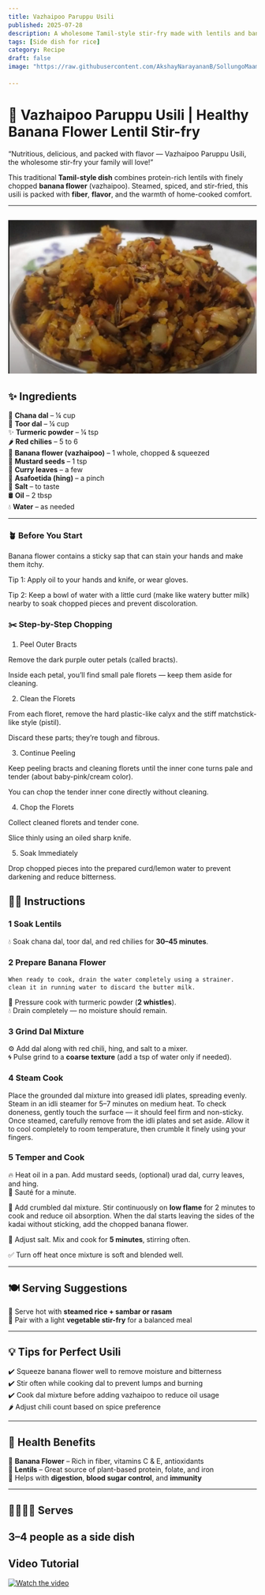 ```yaml
---
title: Vazhaipoo Paruppu Usili  
published: 2025-07-28  
description: A wholesome Tamil-style stir-fry made with lentils and banana flower. Rich in protein and fiber, this traditional dish is both nourishing and flavorful.  
tags: [Side dish for rice]  
category: Recipe  
draft: false  
image: "https://raw.githubusercontent.com/AkshayNarayananB/SollungoMaami/master/images/paruppuusili.png" 
  
---
```


# 🌼 Vazhaipoo Paruppu Usili | Healthy Banana Flower Lentil Stir-fry

“Nutritious, delicious, and packed with flavor — Vazhaipoo Paruppu Usili, the wholesome stir-fry your family will love!”

This traditional **Tamil-style dish** combines protein-rich lentils with finely chopped **banana flower** (vazhaipoo). Steamed, spiced, and stir-fried, this usili is packed with **fiber**, **flavor**, and the warmth of home-cooked comfort.

---
![paruppuusili](https://raw.githubusercontent.com/AkshayNarayananB/SollungoMaami/master/images/paruppuusili.png)
---
## ✨ Ingredients

🌱 **Chana dal** – ¼ cup  
🌱 **Toor dal** – ¼ cup  
✨ **Turmeric powder** – ¼ tsp  
🌶️ **Red chilies** – 5 to 6  
🌸 **Banana flower (vazhaipoo)** – 1 whole, chopped & squeezed  
🌾 **Mustard seeds** – 1 tsp  
🌿 **Curry leaves** – a few  
💨 **Asafoetida (hing)** – a pinch  
🧂 **Salt** – to taste  
🛢️ **Oil** – 2 tbsp  
💧 **Water** – as needed  

---


### 🪴 Before You Start

Banana flower contains a sticky sap that can stain your hands and make them itchy.

Tip 1: Apply oil to your hands and knife, or wear gloves.

Tip 2: Keep a bowl of water with a little curd (make like watery butter milk)  nearby to soak chopped pieces and prevent discoloration.

### ✂️ Step-by-Step Chopping

1. Peel Outer Bracts

Remove the dark purple outer petals (called bracts).

Inside each petal, you’ll find small pale florets — keep them aside for cleaning.

2. Clean the Florets

From each floret, remove the hard plastic-like calyx and the stiff matchstick-like style (pistil).

Discard these parts; they’re tough and fibrous.

3. Continue Peeling

Keep peeling bracts and cleaning florets until the inner cone turns pale and tender (about baby-pink/cream color).

You can chop the tender inner cone directly without cleaning.

4. Chop the Florets

Collect cleaned florets and tender cone.

Slice thinly using an oiled sharp knife.

5. Soak Immediately

Drop chopped pieces into the prepared curd/lemon water to prevent darkening and reduce bitterness.

## 👩‍🍳 Instructions

### 1 Soak Lentils  
💧 Soak chana dal, toor dal, and red chilies for **30–45 minutes**.  

### 2 Prepare Banana Flower  
    When ready to cook, drain the water completely using a strainer.
    clean it in running water to discard the butter milk.
🍛 Pressure cook with turmeric powder (**2 whistles**).  
💧 Drain completely — no moisture should remain.

### 3 Grind Dal Mixture  
⚙️ Add dal along with red chili, hing, and salt to a mixer.  
🌀 Pulse grind to a **coarse texture** (add a tsp of water only if needed).

### 4 Steam Cook 
Place the grounded dal mixture into greased idli plates, spreading evenly. Steam in an idli steamer for 5–7 minutes on medium heat.
To check doneness, gently touch the surface — it should feel firm and non-sticky.
Once steamed, carefully remove from the idli plates and set aside. Allow it to cool completely to room temperature, then crumble it finely using your fingers.

### 5 Temper and Cook  
🔥 Heat oil in a pan. Add mustard seeds, (optional) urad dal, curry leaves, and hing.  
🌾 Sauté for a minute.

🥣 Add crumbled dal mixture. Stir continuously on **low flame** for 2 minutes to cook and reduce oil absorption.
   When the dal starts leaving the sides of the kadai without sticking, add the chopped banana flower.
   
🧂 Adjust salt. Mix and cook for **5 minutes**, stirring often.

✅ Turn off heat once mixture is soft and blended well.

---

## 🍽️ Serving Suggestions

🍚 Serve hot with **steamed rice + sambar or rasam**  
🥦 Pair with a light **vegetable stir-fry** for a balanced meal  

---

## 💡 Tips for Perfect Usili

✔️ Squeeze banana flower well to remove moisture and bitterness  
✔️ Stir often while cooking dal to prevent lumps and burning  
✔️ Cook dal mixture before adding vazhaipoo to reduce oil usage  
🌶️ Adjust chili count based on spice preference

---

## 🌿 Health Benefits

🌸 **Banana Flower** – Rich in fiber, vitamins C & E, antioxidants  
🍛 **Lentils** – Great source of plant-based protein, folate, and iron  
💪 Helps with **digestion**, **blood sugar control**, and **immunity**

---

## 👨‍👩‍👧‍👦 Serves

**3–4 people** as a side dish
---

## Video Tutorial

[![Watch the video](https://img.youtube.com/vi/VIDEO_ID/0.jpg)](https://youtu.be/rk_leztmg3Q?si=07ElDdQlbnq0Gb7_)
